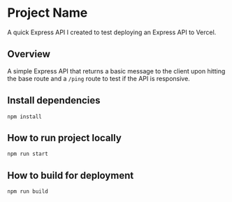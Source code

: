 # Project Name

A quick Express API I created to test deploying an Express API to Vercel.

## Overview

A simple Express API that returns a basic message to the client upon hitting the base route and a ```/ping``` route to test if the API is responsive.

## Install dependencies
```npm install```

## How to run project locally

```
npm run start
```

## How to build for deployment

```
npm run build
```
